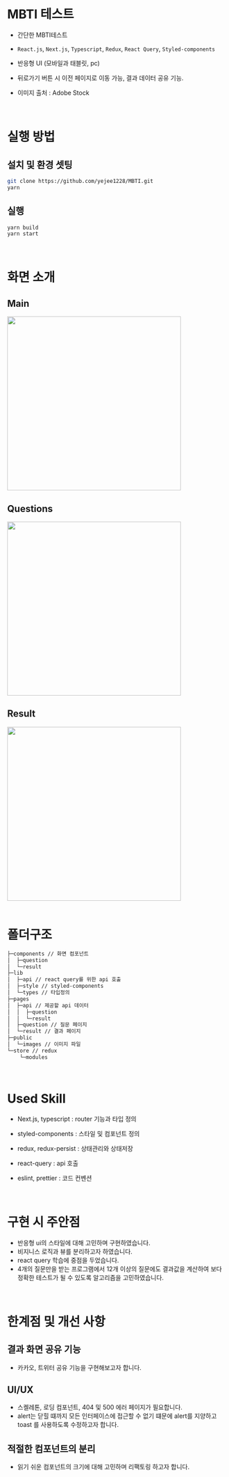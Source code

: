 # MBTI 테스트

- 간단한 MBTI테스트

- ```React.js```, ```Next.js```, ```Typescript```, ```Redux```, ```React Query```, ```Styled-components```

- 반응형 UI (모바일과 태블릿, pc)

- 뒤로가기 버튼 시 이전 페이지로 이동 가능, 결과 데이터 공유 기능.

- 이미지 출처 : Adobe Stock

 <br/>

# 실행 방법

## 설치 및 환경 셋팅

```bash
git clone https://github.com/yejee1228/MBTI.git
yarn
```

## 실행

```bash
yarn build
yarn start
```

 <br/>

# 화면 소개

## Main

<img src="https://user-images.githubusercontent.com/53929516/187061066-2e6b728f-d572-4915-9075-c103d7b79902.gif" width="400"/>

<br/>

## Questions

<img src="https://user-images.githubusercontent.com/53929516/187061073-a2928b89-6e72-458a-9a51-2f5fbf6a63f3.gif" width="400"/>

<br/>

## Result

<img src="https://user-images.githubusercontent.com/53929516/187061082-9b179f09-554c-4bf7-b8c7-90f81c187c51.gif" width="400"/>

 <br/>
 <br/>

# 폴더구조

```bash
├─components // 화면 컴포넌트
│  ├─question
│  └─result
├─lib
│  ├─api // react query를 위한 api 호출
│  ├─style // styled-components
│  └─types // 타입정의
├─pages
│  ├─api // 제공할 api 데이터
│  │  ├─question
│  │  └─result
│  ├─question // 질문 페이지
│  └─result // 결과 페이지
├─public
│  └─images // 이미지 파일
└─store // redux
    └─modules
```

<br/>

# Used Skill

- Next.js, typescript : router 기능과 타입 정의

- styled-components : 스타일 및 컴포넌트 정의

- redux, redux-persist : 상태관리와 상태저장

- react-query : api 호출

- eslint, prettier : 코드 컨벤션

<br/>

# 구현 시 주안점

- 반응형 ui의 스타일에 대해 고민하며 구현하였습니다.
- 비지니스 로직과 뷰를 분리하고자 하였습니다.
- react query 학습에 중점을 두었습니다.
- 4개의 질문만을 받는 프로그램에서 12개 이상의 질문에도 결과값을 계산하여 보다 정확한 테스트가 될 수 있도록 알고리즘을 고민하였습니다.

<br/>

# 한계점 및 개선 사항

## 결과 화면 공유 기능

- 카카오, 트위터 공유 기능을 구현해보고자 합니다.

## UI/UX

- 스켈레톤, 로딩 컴포넌트, 404 및 500 에러 페이지가 필요합니다.
- alert는 닫힐 떄까지 모든 인터페이스에 접근할 수 없기 떄문에 alert를 지양하고 toast 를 사용하도록 수정하고자 합니다.

## 적절한 컴포넌트의 분리

- 읽기 쉬운 컴포넌트의 크기에 대해 고민하며 리팩토링 하고자 합니다.
